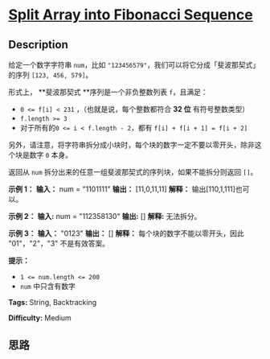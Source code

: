 # [Split Array into Fibonacci Sequence][title]

## Description

给定一个数字字符串 `num`，比如 `"123456579"`，我们可以将它分成「斐波那契式」的序列 `[123, 456, 579]`。

形式上， **斐波那契式  **序列是一个非负整数列表 `f`，且满足：

  * `0 <= f[i] < 231` ，（也就是说，每个整数都符合 **32 位**  有符号整数类型）
  * `f.length >= 3`
  * 对于所有的`0 <= i < f.length - 2`，都有 `f[i] + f[i + 1] = f[i + 2]`

另外，请注意，将字符串拆分成小块时，每个块的数字一定不要以零开头，除非这个块是数字 `0` 本身。

返回从 `num` 拆分出来的任意一组斐波那契式的序列块，如果不能拆分则返回 `[]`。



**示例 1：**
            **输入：** num = "1101111"    **输出：** [11,0,11,11]    **解释：** 输出[110,1,111]也可以。

**示例 2：**
            **输入:** num = "112358130"    **输出:** []    **解释:** 无法拆分。    

**示例 3：**
            **输入：** "0123"    **输出：** []    **解释：** 每个块的数字不能以零开头，因此 "01"，"2"，"3" 不是有效答案。    



**提示：**

  * `1 <= num.length <= 200`
  * `num` 中只含有数字


**Tags:** String, Backtracking

**Difficulty:** Medium

## 思路

[title]: https://leetcode-cn.com/problems/split-array-into-fibonacci-sequence
